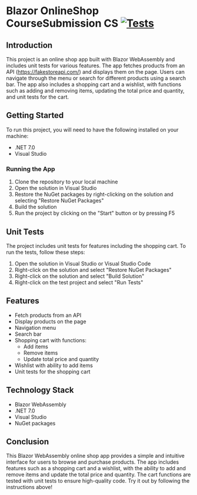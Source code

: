 # Blazor OnlineShop CourseSubmission CS  [![Tests](https://github.com/EmmaGabrielsson/OnlineShop_CourseSubmission_CS/actions/workflows/tests.yml/badge.svg)](https://github.com/EmmaGabrielsson/OnlineShop_CourseSubmission_CS/actions/workflows/tests.yml)

## Introduction

This project is an online shop app built with Blazor WebAssembly and includes 
unit tests for various features. The app fetches products from an API (https://fakestoreapi.com/) and displays
them on the page. Users can navigate through the menu or search for different 
products using a search bar. The app also includes a shopping cart and a wishlist, 
with functions such as adding and removing items, updating the total price and quantity, 
and unit tests for the cart.

## Getting Started

To run this project, you will need to have the following installed on your machine:
- .NET 7.0
- Visual Studio

### Running the App

1. Clone the repository to your local machine
2. Open the solution in Visual Studio
3. Restore the NuGet packages by right-clicking on the solution and selecting "Restore NuGet Packages"
4. Build the solution
5. Run the project by clicking on the "Start" button or by pressing F5

## Unit Tests

The project includes unit tests for features including the shopping cart. To run the tests, follow these steps:
1. Open the solution in Visual Studio or Visual Studio Code
2. Right-click on the solution and select "Restore NuGet Packages"
3. Right-click on the solution and select "Build Solution"
4. Right-click on the test project and select "Run Tests"

## Features

- Fetch products from an API
- Display products on the page
- Navigation menu
- Search bar
- Shopping cart with functions:
  - Add items
  - Remove items
  - Update total price and quantity
- Wishlist with ability to add items
- Unit tests for the shopping cart

## Technology Stack

- Blazor WebAssembly
- .NET 7.0
- Visual Studio
- NuGet packages

## Conclusion

This Blazor WebAssembly online shop app provides a simple and intuitive 
interface for users to browse and purchase products. The app includes features 
such as a shopping cart and a wishlist, with the ability to add and remove items 
and update the total price and quantity. The cart functions are tested with unit 
tests to ensure high-quality code. Try it out by following the instructions above!
